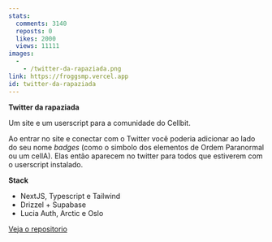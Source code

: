 ```yaml
---
stats:
  comments: 3140
  reposts: 0
  likes: 2000
  views: 11111
images:
  -
    - /twitter-da-rapaziada.png
link: https://froggsmp.vercel.app
id: twitter-da-rapaziada
---
```


**Twitter da rapaziada**

Um site e um userscript para a comunidade do Cellbit.

Ao entrar no site e conectar com o Twitter você poderia adicionar ao lado do seu nome *badges* (como o simbolo dos elementos de Ordem Paranormal ou um cellA). Elas então aparecem no twitter para todos que estiverem com o userscript instalado.

**Stack**

- NextJS, Typescript e Tailwind
- Drizzel + Supabase
- Lucia Auth, Arctic e Oslo

[Veja o repositorio](https://github.com/feeeyli/twitter-da-rapaziada)
